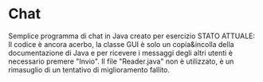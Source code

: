# Chat
Semplice programma di chat in Java creato per esercizio
STATO ATTUALE:
Il codice è ancora acerbo, la classe GUI è solo un copia&incolla della documentazione di Java e per ricevere i messaggi degli altri utenti è necessario premere "Invio". Il file "Reader.java" non è utilizzato, è un rimasuglio di un tentativo di miglioramento fallito.
